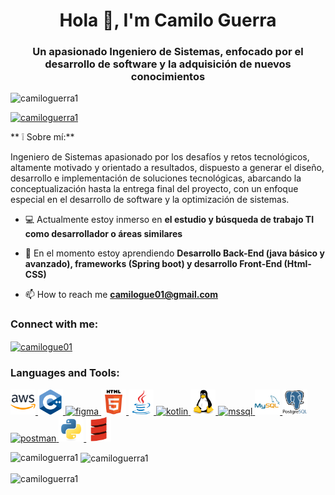 <h1 align="center">Hola 👋, I'm Camilo Guerra</h1>
<h3 align="center">Un apasionado Ingeniero de Sistemas, enfocado por el desarrollo de software y la adquisición de nuevos conocimientos</h3>

<p align="left"> <img src="https://komarev.com/ghpvc/?username=camiloguerra1&label=Profile%20views&color=0e75b6&style=flat" alt="camiloguerra1" /> </p>

<p align="left"> <a href="https://github.com/ryo-ma/github-profile-trophy"><img src="https://github-profile-trophy.vercel.app/?username=camiloguerra1" alt="camiloguerra1" /></a> </p>

** <font style="vertical-align: inherit;"><font style="vertical-align: inherit;">❕</font></font> Sobre mí:**

Ingeniero de Sistemas apasionado por los desafíos y retos tecnológicos, altamente motivado y orientado a resultados, dispuesto a generar el diseño, desarrollo e implementación de
soluciones tecnológicas, abarcando la conceptualización hasta la entrega final del proyecto, con un enfoque especial en el desarrollo de software y la optimización de sistemas.


- 💻 Actualmente estoy inmerso en **el estudio y búsqueda de trabajo TI como desarrollador o áreas similares**

- 🌱 En el momento estoy aprendiendo **Desarrollo Back-End (java básico y avanzado), frameworks (Spring boot) y desarrollo Front-End (Html-CSS)**

- 📫 How to reach me **camilogue01@gmail.com**

<h3 align="left">Connect with me:</h3>
<p align="left">
<a href="https://linkedin.com/in/camilogue01" target="blank"><img align="center" src="https://raw.githubusercontent.com/rahuldkjain/github-profile-readme-generator/master/src/images/icons/Social/linked-in-alt.svg" alt="camilogue01" height="30" width="40" /></a>
</p>

<h3 align="left">Languages and Tools:</h3>
<p align="left"> <a href="https://aws.amazon.com" target="_blank" rel="noreferrer"> <img src="https://raw.githubusercontent.com/devicons/devicon/master/icons/amazonwebservices/amazonwebservices-original-wordmark.svg" alt="aws" width="40" height="40"/> </a> <a href="https://www.w3schools.com/cpp/" target="_blank" rel="noreferrer"> <img src="https://raw.githubusercontent.com/devicons/devicon/master/icons/cplusplus/cplusplus-original.svg" alt="cplusplus" width="40" height="40"/> </a> <a href="https://www.figma.com/" target="_blank" rel="noreferrer"> <img src="https://www.vectorlogo.zone/logos/figma/figma-icon.svg" alt="figma" width="40" height="40"/> </a> <a href="https://www.w3.org/html/" target="_blank" rel="noreferrer"> <img src="https://raw.githubusercontent.com/devicons/devicon/master/icons/html5/html5-original-wordmark.svg" alt="html5" width="40" height="40"/> </a> <a href="https://www.java.com" target="_blank" rel="noreferrer"> <img src="https://raw.githubusercontent.com/devicons/devicon/master/icons/java/java-original.svg" alt="java" width="40" height="40"/> </a> <a href="https://kotlinlang.org" target="_blank" rel="noreferrer"> <img src="https://www.vectorlogo.zone/logos/kotlinlang/kotlinlang-icon.svg" alt="kotlin" width="40" height="40"/> </a> <a href="https://www.linux.org/" target="_blank" rel="noreferrer"> <img src="https://raw.githubusercontent.com/devicons/devicon/master/icons/linux/linux-original.svg" alt="linux" width="40" height="40"/> </a> <a href="https://www.microsoft.com/en-us/sql-server" target="_blank" rel="noreferrer"> <img src="https://www.svgrepo.com/show/303229/microsoft-sql-server-logo.svg" alt="mssql" width="40" height="40"/> </a> <a href="https://www.mysql.com/" target="_blank" rel="noreferrer"> <img src="https://raw.githubusercontent.com/devicons/devicon/master/icons/mysql/mysql-original-wordmark.svg" alt="mysql" width="40" height="40"/> </a> <a href="https://www.postgresql.org" target="_blank" rel="noreferrer"> <img src="https://raw.githubusercontent.com/devicons/devicon/master/icons/postgresql/postgresql-original-wordmark.svg" alt="postgresql" width="40" height="40"/> </a> <a href="https://postman.com" target="_blank" rel="noreferrer"> <img src="https://www.vectorlogo.zone/logos/getpostman/getpostman-icon.svg" alt="postman" width="40" height="40"/> </a> <a href="https://www.python.org" target="_blank" rel="noreferrer"> <img src="https://raw.githubusercontent.com/devicons/devicon/master/icons/python/python-original.svg" alt="python" width="40" height="40"/> </a> <a href="https://www.scala-lang.org" target="_blank" rel="noreferrer"> <img src="https://raw.githubusercontent.com/devicons/devicon/master/icons/scala/scala-original.svg" alt="scala" width="40" height="40"/> </a> </p>

<p><img align="left" src="https://github-readme-stats.vercel.app/api/top-langs?username=camiloguerra1&show_icons=true&locale=en&layout=compact" alt="camiloguerra1" /></p>

<p>&nbsp;<img align="center" src="https://github-readme-stats.vercel.app/api?username=camiloguerra1&show_icons=true&locale=en" alt="camiloguerra1" /></p>

<p><img align="center" src="https://github-readme-streak-stats.herokuapp.com/?user=camiloguerra1&" alt="camiloguerra1" /></p>
